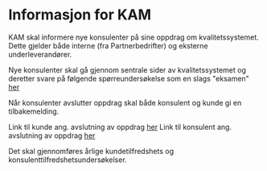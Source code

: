 # Informasjon for KAM

KAM skal informere nye konsulenter på sine oppdrag om kvalitetssystemet. Dette gjelder både interne (fra Partnerbedrifter) og eksterne underleverandører.

Nye konsulenter skal gå gjennom sentrale sider av kvalitetssystemet og deretter svare på følgende spørreundersøkelse som en slags "eksamen" [her](https://no.surveymonkey.com/r/P5R3XDG) 


Når konsulenter avslutter oppdrag skal både konsulent og kunde gi en tilbakemelding.

Link til kunde ang. avslutning av oppdrag [her](https://no.surveymonkey.com/r/RMFJFDL)
Link til konsulent ang. avslutning av oppdrag [her](https://no.surveymonkey.com/r/6BJVGZB)

Det skal gjennomføres årlige kundetilfredshets og konsulenttilfredshetsundersøkelser. 
